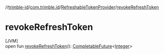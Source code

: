 //[trimble-id](../../../index.md)/[com.trimble.id](../index.md)/[RefreshableTokenProvider](index.md)/[revokeRefreshToken](revoke-refresh-token.md)

# revokeRefreshToken

[JVM]\
open fun [revokeRefreshToken](revoke-refresh-token.md)(): [CompletableFuture](https://docs.oracle.com/javase/8/docs/api/java/util/concurrent/CompletableFuture.html)&lt;[Integer](https://docs.oracle.com/javase/8/docs/api/java/lang/Integer.html)&gt;
